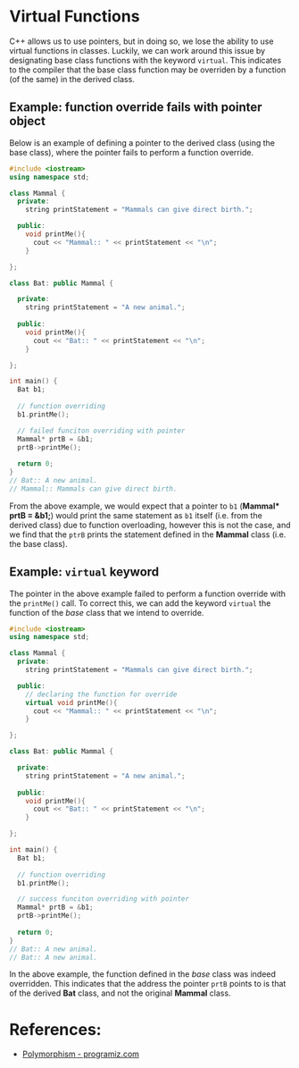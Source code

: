 # Virtual Functions

C++ allows us to use pointers, but in doing so, we lose the ability to use virtual functions in classes. Luckily, we can work around this issue by designating base class functions with the keyword `virtual`. This indicates to the compiler that the base class function may be overriden by a function (of the same) in the derived class.

## Example: function override fails with pointer object
Below is an example of defining a pointer to the derived class (using the base class), where the pointer fails to perform a function override.
```c++
#include <iostream>
using namespace std;

class Mammal {
  private:
    string printStatement = "Mammals can give direct birth.";

  public: 
    void printMe(){
      cout << "Mammal:: " << printStatement << "\n";
    }

};

class Bat: public Mammal {

  private:
    string printStatement = "A new animal.";
  
  public:
    void printMe(){
      cout << "Bat:: " << printStatement << "\n";
    }

};

int main() {
  Bat b1;
  
  // function overriding
  b1.printMe();

  // failed funciton overriding with pointer
  Mammal* prtB = &b1;
  prtB->printMe();
  
  return 0;
}
// Bat:: A new animal.
// Mammal:: Mammals can give direct birth.

```
From the above example, we would expect that a pointer to `b1` (__Mammal* prtB = &b1;__) would print the same statement as `b1` itself (i.e. from the derived class) due to function overloading, however this is not the case, and we find that the `ptrB` prints the statement defined in the __Mammal__ class (i.e. the base class).

## Example: `virtual` keyword
The pointer in the above example failed to perform a function override with the `printMe()` call. To correct this, we can add the keyword `virtual` the function of the _base_ class that we intend to override.

```c++
#include <iostream>
using namespace std;

class Mammal {
  private:
    string printStatement = "Mammals can give direct birth.";

  public: 
    // declaring the function for override
    virtual void printMe(){
      cout << "Mammal:: " << printStatement << "\n";
    }

};

class Bat: public Mammal {

  private:
    string printStatement = "A new animal.";
  
  public:
    void printMe(){
      cout << "Bat:: " << printStatement << "\n";
    }

};

int main() {
  Bat b1;
  
  // function overriding
  b1.printMe();

  // success funciton overriding with pointer
  Mammal* prtB = &b1;
  prtB->printMe();
  
  return 0;
}
// Bat:: A new animal.
// Bat:: A new animal.
```
In the above example, the function defined in the _base_ class was indeed overridden. This indicates that the address the pointer `prtB` points to is that of the derived __Bat__ class, and not the original __Mammal__ class. 

# References:
- [Polymorphism - programiz.com](https://www.programiz.com/cpp-programming/polymorphism)
